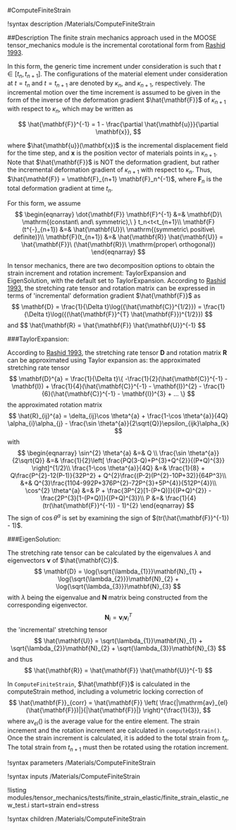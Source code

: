 #ComputeFiniteStrain

!syntax description /Materials/ComputeFiniteStrain

##Description
The finite strain mechanics approach used in the MOOSE tensor_mechanics module is the incremental corotational form from [Rashid 1993](http://onlinelibrary.wiley.com/doi/10.1002/nme.1620362302/abstract).

In this form, the generic time increment under consideration is such that $t \in [t_n, t_{n+1}]$. The configurations of the material element under consideration at $t = t_n$ and $t = t_{n+1}$ are denoted by $\kappa_n$, and $\kappa_{n + 1}$, respectively. The incremental motion over the time increment is assumed to be given in the form of the inverse of the deformation gradient $\hat{\mathbf{F}}$ of $\kappa_{n + 1}$ with respect to $\kappa_n$, which may be written as

$$
\hat{\mathbf{F}}^{-1} = 1 - \frac{\partial \hat{\mathbf{u}}}{\partial \mathbf{x}},
$$

where $\hat{\mathbf{u}}(\mathbf{x})$ is the incremental displacement field for the time step, and $\mathbf{x}$ is the position vector of materials points in $\kappa_{n+1}$. Note that $\hat{\mathbf{F}}$ is NOT the deformation gradient, but rather the incremental deformation gradient of $\kappa_{n+1}$ with respect to $\kappa_n$. Thus, $\hat{\mathbf{F}} = \mathbf{F}_{n+1} \mathbf{F}_n^{-1}$, where $\mathbf{F}_n$ is the total deformation gradient at time $t_n$.

For this form, we assume
$$
\begin{eqnarray}
\dot{\mathbf{F}} \mathbf{F}^{-1} &=& \mathbf{D}\ \mathrm{(constant\ and\ symmetric),\ } t_n<t<t_{n+1}\\
\mathbf{F}(t^{-}_{n+1}) &=& \hat{\mathbf{U}}\ \mathrm{(symmetric\ positive\ definite)}\\
\mathbf{F}(t_{n+1}) &=& \hat{\mathbf{R}} \hat{\mathbf{U}} = \hat{\mathbf{F}}\ (\hat{\mathbf{R}}\ \mathrm{proper\ orthogonal})
\end{eqnarray}
$$

In tensor mechanics, there are two decomposition options to obtain the strain increment and rotation increment: TaylorExpansion and EigenSolution, with the default set to TaylorExpansion.
According to [Rashid 1993](http://onlinelibrary.wiley.com/doi/10.1002/nme.1620362302/abstract), the stretching rate tensor and rotation matrix can be expressed in terms of 'incremental' deformation gradient $\hat{\mathbf{F}}$ as
$$
\mathbf{D} = \frac{1}{\Delta t}\log({\hat{\mathbf{C}}^{1/2}}) = \frac{1}{\Delta t}\log({(\hat{\mathbf{F}}^{T} \hat{\mathbf{F}})^{1/2}})
$$
and
$$
\hat{\mathbf{R} = \hat{\mathbf{F}} \hat{\mathbf{U}}^{-1}
$$

###TaylorExpansion:

According to [Rashid 1993](http://onlinelibrary.wiley.com/doi/10.1002/nme.1620362302/abstract), the stretching rate tensor $\mathbf{D}$ and rotation matrix $\mathbf{R}$ can be approximated using Taylor expansion as:
the approximated stretching rate tensor
$$
\mathbf{D}^{a} = \frac{1}{\Delta t}\{ -\frac{1}{2}(\hat{\mathbf{C}}^{-1} - \mathbf{I}) + \frac{1}{4}(\hat{\mathbf{C}}^{-1} - \mathbf{I})^{2} - \frac{1}{6}(\hat{\mathbf{C}}^{-1} - \mathbf{I})^{3} + ... \}
$$
the approximated rotation matrix
$$
\hat{R}_{ij}^{a} = \delta_{ij}\cos \theta^{a} + \frac{1-\cos \theta^{a}}{4Q} \alpha_{i}\alpha_{j} - \frac{\sin \theta^{a}}{2\sqrt{Q}}\epsilon_{ijk}\alpha_{k}
$$
with
$$
\begin{eqnarray}
\sin^{2} \theta^{a} &=& Q \\
\frac{\sin \theta^{a}}{2\sqrt{Q}} &=& \frac{1}{2}\left[ \frac{PQ(3-Q)+P^{3}+Q^{2}}{(P+Q)^{3}} \right]^{1/2}\\
\frac{1-\cos \theta^{a}}{4Q} &=& \frac{1}{8} + Q\frac{P^{2}-12(P-1)}{32P^2} + Q^{2}\frac{(P-2)(P^{2}-10P+32)}{64P^3}\\ &+& Q^{3}\frac{1104-992P+376P^{2}-72P^{3}+5P^{4}}{512P^{4}}\\
\cos^{2} \theta^{a} &=& P + \frac{3P^{2}[1-(P+Q)]}{(P+Q)^{2}} - \frac{2P^{3}[1-(P+Q)]}{(P+Q)^{3}}\\
P &=& \frac{1}{4}(tr(\hat{\mathbf{F}}^{-1}) - 1)^{2}
\end{eqnarray}
$$
The sign of $\cos \theta^{a}$ is set by examining the sign of $(tr(\hat{\mathbf{F}}^{-1}) - 1)$.

###EigenSolution:

The stretching rate tensor can be calculated by the eigenvalues $\lambda$ and eigenvectors $\mathbf{v}$ of $\hat{\mathbf{C}}$.
$$
\mathbf{D} = \log{\sqrt{\lambda_{1}}}\mathbf{N}_{1} + \log{\sqrt{\lambda_{2}}}\mathbf{N}_{2} + \log{\sqrt{\lambda_{3}}}\mathbf{N}_{3}
$$
with $\lambda$ being the eigenvalue and $\mathbf{N}$ matrix being constructed from the corresponding eigenvector.
$$
\mathbf{N}_{i} = \mathbf{v}_{i}\mathbf{v}_{i}^{T}
$$
the 'incremental' stretching tensor
$$
\hat{\mathbf{U}} = \sqrt{\lambda_{1}}\mathbf{N}_{1} + \sqrt{\lambda_{2}}\mathbf{N}_{2} + \sqrt{\lambda_{3}}\mathbf{N}_{3}
$$
and thus
$$
\hat{\mathbf{R}} = \hat{\mathbf{F}} \hat{\mathbf{U}}^{-1}
$$

In `ComputeFiniteStrain`, $\hat{\mathbf{F}}$ is calculated in the computeStrain method, including a volumetric locking correction of
$$
\hat{\mathbf{F}}_{corr} = \hat{\mathbf{F}} \left( \frac{|\mathrm{av}_{el}(\hat{\mathbf{F}})|}{|\hat{\mathbf{F}}|} \right)^{\frac{1}{3}},
$$
where $\mathrm{av}_{el}()$ is the average value for the entire element. The strain increment and the rotation increment are calculated in `computeQpStrain()`. Once the strain increment is calculated, it is added to the total strain from $t_n$. The total strain from $t_{n+1}$ must then be rotated using the rotation increment.


!syntax parameters /Materials/ComputeFiniteStrain

!syntax inputs /Materials/ComputeFiniteStrain

!listing modules/tensor_mechanics/tests/finite_strain_elastic/finite_strain_elastic_new_test.i start=strain end=stress

!syntax children /Materials/ComputeFiniteStrain
